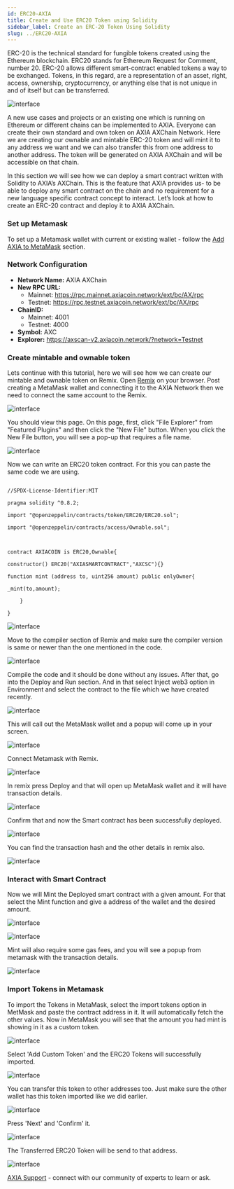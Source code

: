 ```yaml
---
id: ERC20-AXIA
title: Create and Use ERC20 Token using Solidity
sidebar_label: Create an ERC-20 Token Using Solidity
slug: ../ERC20-AXIA
---
```


ERC-20 is the technical standard for fungible tokens created using the Ethereum blockchain. ERC20 stands for Ethereum Request for Comment, number 20. ERC-20 allows different smart-contract enabled tokens a way to be exchanged. Tokens, in this regard, are a representation of an asset, right, access, ownership, cryptocurrency, or anything else that is not unique in and of itself but can be transferred.

![interface](../assets/ERC20/axia-smart.png)


A new use cases and projects or an existing one which is running on Ethereum or different chains can be implemented to AXIA. Everyone can create their own standard and own token on AXIA AXChain Network.
Here we are creating our ownable and mintable ERC-20 token and will mint it to any address we want and we can also transfer this from one address to another address. The token will be generated on AXIA AXChain and will be accessible on that chain.

In this section we will see how we can deploy a smart contract written with Solidity to AXIA’s AXChain. This is the feature that AXIA provides us- to be able to deploy any smart contract on the chain and no requirement for a new language specific contract concept to interact. Let’s look at how to create an ERC-20 contract and deploy it to AXIA AXChain.

### Set up Metamask

To set up a Metamask wallet with current or existing wallet - follow the [Add AXIA to MetaMask](../docs/Metamask-Support) section.

### Network Configuration

* **Network Name:** AXIA AXChain
* **New RPC URL:**
   * Mainnet: https://rpc.mainnet.axiacoin.network/ext/bc/AX/rpc
   * Testnet: https://rpc.testnet.axiacoin.network/ext/bc/AX/rpc
* **ChainID:**
   * Mainnet: 4001
   * Testnet: 4000
* **Symbol:** AXC
* **Explorer:** https://axscan-v2.axiacoin.network/?network=Testnet


### Create mintable and ownable token

Lets continue with this tutorial, here we will see how we can create our mintable and ownable token on Remix. Open [Remix](https://remix.ethereum.org/) on your browser. Post creating a MetaMask wallet and connecting it to the AXIA Network then we need to connect the same account to the Remix.

![interface](../assets/ERC20/Remix_New_File.png)

You should view this page. On this page, first, click "File Explorer" from "Featured Plugins" and then click the "New File" button. When you click the New File button, you will see a pop-up that requires a file name. 

![interface](../assets/ERC20/Remix_File_Create_and_Naming.png)

Now we can write an ERC20 token contract. For this you can paste the same code we are using.

```

//SPDX-License-Identifier:MIT

pragma solidity ^0.8.2;

import "@openzeppelin/contracts/token/ERC20/ERC20.sol";

import "@openzeppelin/contracts/access/Ownable.sol";



contract AXIACOIN is ERC20,Ownable{

constructor() ERC20("AXIASMARTCONTRACT","AXCSC"){}

function mint (address to, uint256 amount) public onlyOwner{

_mint(to,amount);

    }

}

```

![interface](../assets/ERC20/ERC20_token_code.png)

Move to the compiler section of Remix and make sure the compiler version is same or newer than the one mentioned in the code.

![interface](../assets/ERC20/Complier_config.png)

Compile the code and it should be done without any issues. After that, go into the Deploy and Run section. And in that select Inject web3 option in Environment and select the contract to the file which we have created recently.

![interface](../assets/ERC20/rem.png)

This will call out the MetaMask wallet and a popup will come up in your screen. 

![interface](../assets/ERC20/iw3.png) 

Connect Metamask with Remix.

![interface](../assets/ERC20/iw32.png)

In remix press Deploy and that will open up MetaMask wallet and it will have transaction details.

![interface](../assets/ERC20/Deploy_and_Run_Metamask_Pop_up.png)

 Confirm that and now the Smart contract has been successfully deployed. 

![interface](../assets/ERC20/SucessfullDeploy.png)

You can find the transaction hash and the other details in remix also.

![interface](../assets/ERC20/trans_details.png)

### Interact with Smart Contract

Now we will Mint the Deployed smart contract with a given amount. For that select the Mint function and give a address of the wallet and the desired amount. 

![interface](../assets/ERC20/mint.png)

![interface](../assets/ERC20/Mint_step2.png)

Mint will also require some gas fees, and you will see a popup from metamask with the transaction details.

![interface](../assets/ERC20/MetMask_Mint_popup.png)

### Import Tokens in Metamask

To import the Tokens in MetaMask, select the import tokens option in MetMask and paste the contract address in it. It will automatically fetch the other values. Now in MetaMask you will see that the amount you had mint is showing in it as a custom token.

![interface](../assets/ERC20/tokens.png)

Select 'Add Custom Token' and the ERC20 Tokens will successfully imported.

![interface](../assets/ERC20/SmartContractSucessfuldeploy.png)

You can transfer this token to other addresses too. Just make sure the other wallet has this token imported like we did earlier.

![interface](../assets/ERC20/t1.png)

Press 'Next' and 'Confirm' it.

![interface](../assets/ERC20/t3.png)

The Transferred ERC20 Token will be send to that address.

![interface](../assets/ERC20/t4.png)


 [AXIA Support](https://discord.gg/axianetwork) - connect with our community of experts to learn or ask.




